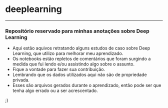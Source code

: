 # deeplearning
---
### Repositório reservado para minhas anotações sobre Deep Learning 
- Aqui estão aquivos retratando alguns estudos de caso sobre Deep Learning, que utilizo para melhorar meu aprendizado.
- Os notebooks estão repletos de comentários que foram surgindo a medida que fui lendo e/ou assistindo algo sobre o assunto.
- Fique a vontade para fazer sua contribuição.
- Lembrando que os dados utilizados aqui não são de propriedade privada.
- Esses são arquivos gerados durante o aprendizado, então pode ser que tenha algo errado ou a ser acrescentado.

;)
